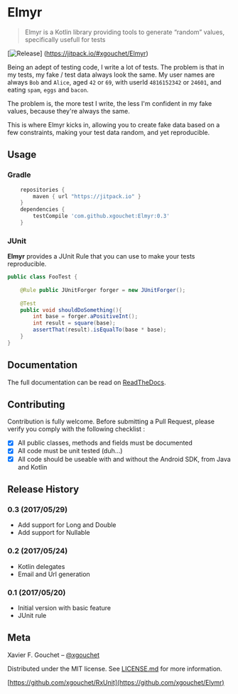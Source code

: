 # Elmyr

> Elmyr is a Kotlin library providing tools to generate “random” values, specifically usefull for tests

[![Release](https://jitpack.io/v/xgouchet/Elmyr.svg)]
(https://jitpack.io/#xgouchet/Elmyr)

Being an adept of testing code, I write a lot of tests. The problem is that in my tests, my fake / test data always look the same. My user names are always `Bob` and `Alice`, aged `42` or `69`, with userId `4816152342` or `24601`, and eating `spam`, `eggs` and `bacon`. 

The problem is, the more test I write, the less I'm confident in my fake values, because they're always the same. 

This is where Elmyr kicks in, allowing you to create fake data based on a few constraints, making your test data random, and yet reproducible. 

## Usage

### Gradle

```groovy
    repositories {
        maven { url "https://jitpack.io" }
    }
    dependencies {
        testCompile 'com.github.xgouchet:Elmyr:0.3'
    }
```

### JUnit

**Elmyr** provides a JUnit Rule that you can use to make your tests reproducible. 

```java
public class FooTest {
    
    @Rule public JUnitForger forger = new JUnitForger();
    
    @Test
    public void shouldDoSomething(){
        int base = forger.aPositiveInt();
        int result = square(base);
        assertThat(result).isEqualTo(base * base);
    }
}
```


## Documentation

The full documentation can be read on [ReadTheDocs](http://elmyr.readthedocs.io/en/latest/).

## Contributing

Contribution is fully welcome. Before submitting a Pull Request, please verify you comply with the following checklist :

 - [x] All public classes, methods and fields must be documented
 - [x] All code must be unit tested (duh…)
 - [x] All code should be useable with and without the Android SDK, from Java and Kotlin

## Release History

### 0.3 (2017/05/29)

 - Add support for Long and Double
 - Add support for Nullable

### 0.2 (2017/05/24)

 - Kotlin delegates
 - Email and Url generation


### 0.1 (2017/05/20)

 - Initial version with basic feature
 - JUnit rule 


## Meta
Xavier F. Gouchet – [@xgouchet](https://twitter.com/xgouchet)

Distributed under the MIT license. See [LICENSE.md](LICENSE.md) for more information.

[https://github.com/xgouchet/RxUnit](https://github.com/xgouchet/Elymr)
